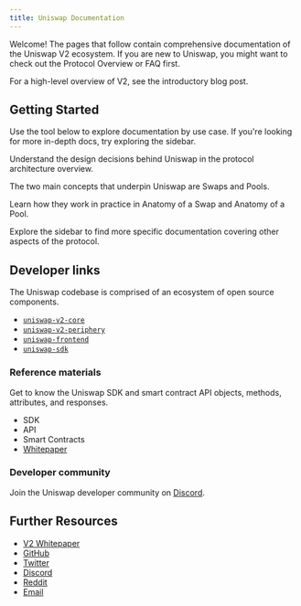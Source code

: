 ```yaml
---
title: Uniswap Documentation
---
```


Welcome! The pages that follow contain comprehensive documentation of the Uniswap V2 ecosystem. If you are new to Uniswap, you might want to check out the <Link to="/docs/v2/protocol-overview">Protocol Overview</Link> or <Link to="/faq">FAQ</Link> first.

For a high-level overview of V2, see the <Link to='/blog/uniswap-v2'>introductory blog post</Link>.

## Getting Started

Use the tool below to explore documentation by use case. If you're looking for more in-depth docs, try exploring the sidebar.

<Wizard />

Understand the design decisions behind Uniswap in the <Link to="/docs/v2/protocol-overview/architecture/">protocol architecture</Link> overview.

The two main concepts that underpin Uniswap are <Link to="/docs/v2/swaps/overview">Swaps</Link> and <Link to="/docs/v2/pools/overview">Pools</Link>.

Learn how they work in practice in <Link to="/docs/v2/swaps/anatomy-of-a-swap">Anatomy of a Swap</Link> and <Link to="/docs/v2/pools/anatomy-of-a-pool">Anatomy of a Pool</Link>.

Explore the sidebar to find more specific documentation covering other aspects of the protocol.

## Developer links

The Uniswap codebase is comprised of an ecosystem of open source components.

- [`uniswap-v2-core`]()
- [`uniswap-v2-periphery`]()
- [`uniswap-frontend`]()
- [`uniswap-sdk`]()

### Reference materials

Get to know the Uniswap SDK and smart contract API objects, methods, attributes, and responses.

- <Link to="/docs/v2/SDK">SDK</Link>
- <Link to="/docs/v2/API">API</Link>
- <Link to="/docs/v2/smart-contracts">Smart Contracts</Link>
- [Whitepaper]()

### Developer community

Join the Uniswap developer community on [Discord]().

## Further Resources

- <a href='/whitepaper.pdf' target='_blank' rel='noopener noreferrer'>V2 Whitepaper</a>
- [GitHub](https://github.com/Uniswap)
- [Twitter](https://twitter.com/UniswapProtocol)
- [Discord](https://discord.gg/Y7TF6QA)
- [Reddit](https://reddit.com/r/Uniswap)
- [Email](mailto:contact@uniswap.org)

